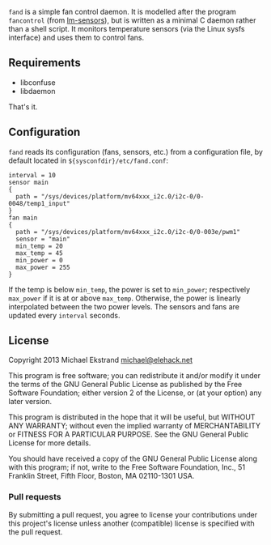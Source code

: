 `fand` is a simple fan control daemon.  It is modelled after the
program `fancontrol` (from [lm-sensors](http://www.lm-sensors.org/)),
but is written as a minimal C daemon rather than a shell script.  It
monitors temperature sensors (via the Linux sysfs interface) and uses
them to control fans.

## Requirements

- libconfuse
- libdaemon
  
That's it.

## Configuration

`fand` reads its configuration (fans, sensors, etc.) from a
configuration file, by default located in
`${sysconfdir}/etc/fand.conf`:

```
interval = 10
sensor main
{
  path = "/sys/devices/platform/mv64xxx_i2c.0/i2c-0/0-0048/temp1_input"
}
fan main
{
  path = "/sys/devices/platform/mv64xxx_i2c.0/i2c-0/0-003e/pwm1"
  sensor = "main"
  min_temp = 20
  max_temp = 45
  min_power = 0
  max_power = 255
}
```

If the temp is below `min_temp`, the power is set to `min_power`;
respectively `max_power` if it is at or above `max_temp`.  Otherwise,
the power is linearly interpolated between the two power levels.  The
sensors and fans are updated every `interval` seconds.

## License

Copyright 2013 Michael Ekstrand <michael@elehack.net>

This program is free software; you can redistribute it and/or modify
it under the terms of the GNU General Public License as published by
the Free Software Foundation; either version 2 of the License, or
(at your option) any later version.

This program is distributed in the hope that it will be useful,
but WITHOUT ANY WARRANTY; without even the implied warranty of
MERCHANTABILITY or FITNESS FOR A PARTICULAR PURPOSE.  See the
GNU General Public License for more details.

You should have received a copy of the GNU General Public License
along with this program; if not, write to the Free Software
Foundation, Inc., 51 Franklin Street, Fifth Floor, Boston,
MA 02110-1301 USA.

### Pull requests

By submitting a pull request, you agree to license your contributions
under this project's license unless another (compatible) license is
specified with the pull request.
